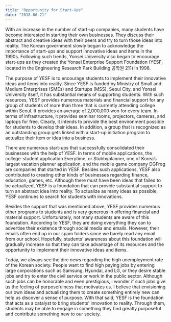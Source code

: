 ```yaml
---
title: "Opportunity for Start-Ups"
date: "2018-06-21"
---
```


With an increase in the number of start-up companies, many students have become interested in starting their own businesses. They discuss their abstract and creative ideas with their peers and try to turn those ideas into reality. The Korean government slowly began to acknowledge the importance of start-ups and support innovative ideas and items in the 1990s. Following such trends, Yonsei University also began to encourage start-ups as they created the Yonsei Enterprise Support Foundation (YESF, located in the Engineering Research Park Building 공학원 211) in 1998.

The purpose of YESF is to encourage students to implement their innovative ideas and items into reality. Since YESF is funded by Ministry of Small and Medium Enterprises (SMEs) and Startups (MSS), Seoul City, and Yonsei University itself, it has substantial means of supporting students. With such resources, YESF provides numerous materials and financial support for any group of students of more than three that is currently attending college within Seoul. It provides an average of 2,000,000 won for every team. In terms of infrastructure, it provides seminar rooms, projectors, cameras, and laptops for free. Clearly, it intends to provide the best environment possible for students to develop their ideas. In addition, a group that is recognized as an outstanding group gets linked with a start-up initiation program to actualize their item or idea into a business.

There are numerous start-ups that successfully consolidated their businesses with the help of YESF. In terms of mobile applications, the college-student application Everytime, or Stubbyplanner, one of Korea’s largest vacation planner application, and the mobile game company DGFrog are companies that started in YESF. Besides such applications, YESF also contributed to creating other kinds of businesses regarding finance, education, games, etc. Although there must have been ideas that failed to be actualized, YESF is a foundation that can provide substantial support to turn an abstract idea into reality. To actualize as many ideas as possible, YESF continues to search for students with innovations.

Besides the support that was mentioned above, YESF provides numerous other programs to students and is very generous in offering financial and material support. Unfortunately, not many students are aware of this foundation. According to YESF, they are doing everything they can to advertise their existence through social media and emails. However, their emails often end up in our spam folders since we barely read any email from our school. Hopefully, students’ awareness about this foundation will gradually increase so that they can take advantage of its resources and the opportunity to implement their innovative ideas and items.

Today, we always see the dire news regarding the high unemployment rate of the Korean society. People want to find high paying jobs by entering large corporations such as Samsung, Hyundai, and LG, or they desire stable jobs and try to enter the civil service or work in the public sector. Although such jobs can be honorable and even prestigious, I wonder if such jobs give us the feeling of purposefulness that motivates us. I believe that envisioning our own ideas and actualizing them to create something entirely new can help us discover a sense of purpose. With that said, YESF is the foundation that acts as a catalyst to bring students’ innovation to reality. Through them, students may be able to engage in something they find greatly purposeful and contribute something new to our society.
